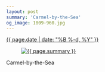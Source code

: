 ```yaml
---
layout: post
summary: 'Carmel-by-the-Sea'
og_image: 1809-960.jpg
---
```


<div class="post">
 <time>
  <a href="/1809">
   {{ page.date | date: "%B %-d, %Y" }}
  </a>
 </time>
 <a href="/1809">
  <figure data-taken="9/18/2023">
   <img alt="{{ page.summary }}" sizes="(min-width: 700px) 50vw, calc(100vw - 2rem)" src="{{ site.assets_url }}/1809-480.jpg" srcset="{{ site.assets_url }}/1809-240.jpg 240w, {{ site.assets_url }}/1809-480.jpg 480w, {{ site.assets_url }}/1809-720.jpg 720w, {{ site.assets_url }}/1809-960.jpg 960w"/>
  </figure>
 </a>
 <span>
  Carmel-by-the-Sea
 </span>
</div>
